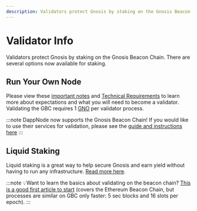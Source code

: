 ```yaml
---
description: Validators protect Gnosis by staking on the Gnosis Beacon Chain.
---
```


# Validator Info

Validators protect Gnosis by staking on the Gnosis Beacon Chain. There are several options now available for staking.

## Run Your Own Node

Please view these [important notes](/nodeOld/consensus-layer-validator#before-starting) and [Technical Requirements](/nodeOld/consensus-layer-validator#beacon-chain-node-requirements) to learn more about expectations and what you will need to become a validator. Validating the GBC requires 1 [GNO](/about/tokens/gno) per validator process.

:::note
DappNode now supports the Gnosis Beacon Chain! If you would like to use their services for validation, please see the [guide and instructions here](https://forum.dappnode.io/t/how-to-setup-a-gnosis-beacon-chain-gbc-validator-on-dappnode/1351)
:::

## Liquid Staking
Liquid staking is a great way to help secure Gnosis and earn yield without having to run any infrastructure. [Read more here](/tools/beacon-chain/liquid-staking).

:::note
:bulb:Want to learn the basics about validating on the beacon chain? [This is a good first article to start](https://medium.com/alethio/ethereum-2-a-validators-journey-through-the-beacon-chain-843f70aaab2e) (covers the Ethereum Beacon Chain, but processes are similar on GBC only faster: 5 sec blocks and 16 slots per epoch).
:::